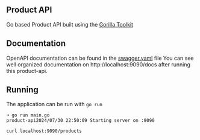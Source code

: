 ## Product API

Go based Product API built using the [Gorilla Toolkit](https://www.gorillatoolkit.org/)

## Documentation

OpenAPI documentation can be found in the [swagger.yaml](./swagger.yaml) file You can see well organized documentation on http://localhost:9090/docs after running this product-api.

## Running 

The application can be run with `go run`

```
➜ go run main.go
product-api2024/07/30 22:50:09 Starting server on :9090

curl localhost:9090/products

```